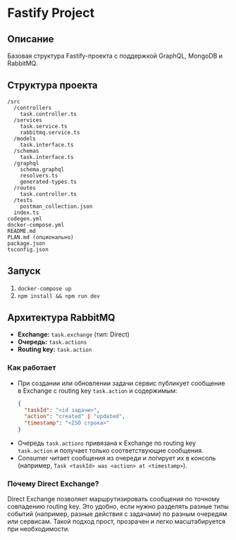 # Fastify Project

## Описание

Базовая структура Fastify-проекта с поддержкой GraphQL, MongoDB и RabbitMQ.

## Структура проекта

```
/src
  /controllers
    task.controller.ts
  /services
    task.service.ts
    rabbitmq.service.ts
  /models
    task.interface.ts
  /schemas
    task.interface.ts
  /graphql
    schema.graphql
    resolvers.ts
    generated-types.ts
  /routes
    task.controller.ts
  /tests
    postman_collection.json
  index.ts
codegen.yml
docker-compose.yml
README.md
PLAN.md (опционально)
package.json
tsconfig.json
```

## Запуск

1. `docker-compose up`
2. `npm install && npm run dev`

## Архитектура RabbitMQ

- **Exchange:** `task.exchange` (тип: Direct)
- **Очередь:** `task.actions`
- **Routing key:** `task.action`

### Как работает

- При создании или обновлении задачи сервис публикует сообщение в Exchange с routing key `task.action` и содержимым:
  ```json
  {
    "taskId": "<id задачи>",
    "action": "created" | "updated",
    "timestamp": "<ISO строка>"
  }
  ```
- Очередь `task.actions` привязана к Exchange по routing key `task.action` и получает только соответствующие сообщения.
- Consumer читает сообщения из очереди и логирует их в консоль (например, `Task <taskId> was <action> at <timestamp>`).

### Почему Direct Exchange?

Direct Exchange позволяет маршрутизировать сообщения по точному совпадению routing key. Это удобно, если нужно разделять разные типы событий (например, разные действия с задачами) по разным очередям или сервисам. Такой подход прост, прозрачен и легко масштабируется при необходимости.
